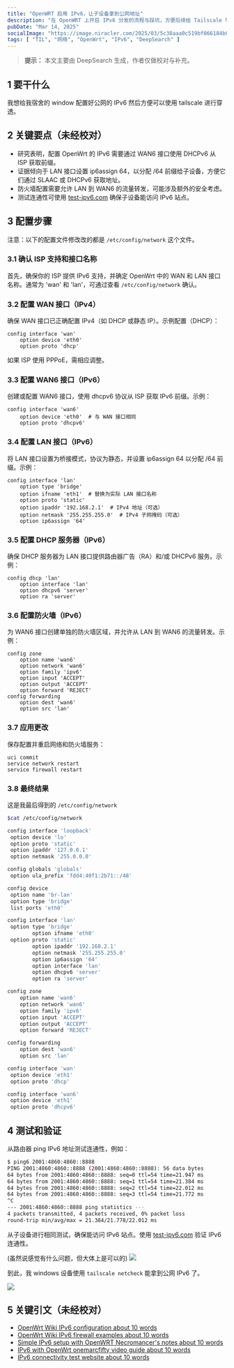 ```yaml
---
title: "OpenWRT 启用 IPv6，让子设备拿到公网地址"
description: "在 OpenWRT 上开启 IPv6 分发的流程与踩坑，方便后续给 Tailscale 等服务使用。"
pubDate: "Mar 14, 2025"
socialImage: "https://image.niracler.com/2025/03/5c38aaa0c519bf066184b086c76d5304.png"
tags: [ "TIL", "网络", "OpenWrt", "IPv6", "DeepSearch" ]
---
```

> **提示：** 本文主要由 DeepSearch 生成，作者仅做校对与补充。


## 1 要干什么

我想给我宿舍的 window 配置好公网的 IPv6 然后方便可以使用 tailscale 进行穿透。

## 2 关键要点（未经校对）

- 研究表明，配置 OpenWrt 的 IPv6 需要通过 WAN6 接口使用 DHCPv6 从 ISP 获取前缀。  
- 证据倾向于 LAN 接口设置 ip6assign 64，以分配 /64 前缀给子设备，方便它们通过 SLAAC 或 DHCPv6 获取地址。  
- 防火墙配置需要允许 LAN 到 WAN6 的流量转发，可能涉及额外的安全考虑。  
- 测试连通性可使用 [test-ipv6.com](https://test-ipv6.com) 确保子设备能访问 IPv6 站点。  

## 3 配置步骤  

注意：以下的配置文件修改改的都是 `/etc/config/network` 这个文件。

### 3.1 确认 ISP 支持和接口名称  

首先，确保你的 ISP 提供 IPv6 支持，并确定 OpenWrt 中的 WAN 和 LAN 接口名称。通常为 'wan' 和 'lan'，可通过查看 `/etc/config/network` 确认。  

### 3.2 配置 WAN 接口（IPv4）  

确保 WAN 接口已正确配置 IPv4（如 DHCP 或静态 IP）。示例配置（DHCP）：  

```text
config interface 'wan'
    option device 'eth0'
    option proto 'dhcp'
```

如果 ISP 使用 PPPoE，需相应调整。  

### 3.3 配置 WAN6 接口（IPv6）  

创建或配置 WAN6 接口，使用 dhcpv6 协议从 ISP 获取 IPv6 前缀。示例：  

```text
config interface 'wan6'
    option device 'eth0'  # 与 WAN 接口相同
    option proto 'dhcpv6'
```

### 3.4 配置 LAN 接口（IPv6）  

将 LAN 接口设置为桥接模式，协议为静态，并设置 ip6assign 64 以分配 /64 前缀。示例：  

```text
config interface 'lan'
    option type 'bridge'
    option ifname 'eth1'  # 替换为实际 LAN 接口名称
    option proto 'static'
    option ipaddr '192.168.2.1'  # IPv4 地址（可选）
    option netmask '255.255.255.0'  # IPv4 子网掩码（可选）
    option ip6assign '64'
```

### 3.5 配置 DHCP 服务器（IPv6）  

确保 DHCP 服务器为 LAN 接口提供路由器广告（RA）和/或 DHCPv6 服务。示例：  

```text
config dhcp 'lan'
    option interface 'lan'
    option dhcpv6 'server'
    option ra 'server'
```

### 3.6 配置防火墙（IPv6）  

为 WAN6 接口创建单独的防火墙区域，并允许从 LAN 到 WAN6 的流量转发。示例：  

```text
config zone
    option name 'wan6'
    option network 'wan6'
    option family 'ipv6'
    option input 'ACCEPT'
    option output 'ACCEPT'
    option forward 'REJECT'
config forwarding
    option dest 'wan6'
    option src 'lan'
```

### 3.7 应用更改  

保存配置并重启网络和防火墙服务：  

```text
uci commit
service network restart
service firewall restart
```

### 3.8 最终结果

这是我最后得到的 `/etc/config/network`

```bash
$cat /etc/config/network

config interface 'loopback'
 option device 'lo'
 option proto 'static'
 option ipaddr '127.0.0.1'
 option netmask '255.0.0.0'

config globals 'globals'
 option ula_prefix 'fdd4:40f1:2b71::/48'

config device
 option name 'br-lan'
 option type 'bridge'
 list ports 'eth0'

config interface 'lan'
 option type 'bridge'
        option ifname 'eth0'
 option proto 'static'
        option ipaddr '192.168.2.1'
        option netmask '255.255.255.0'
        option ip6assign '64'
        option interface 'lan'
        option dhcpv6 'server'
        option ra 'server'

config zone
    option name 'wan6'
    option network 'wan6'
    option family 'ipv6'
    option input 'ACCEPT'
    option output 'ACCEPT'
    option forward 'REJECT'

config forwarding
    option dest 'wan6'
    option src 'lan'

config interface 'wan'
 option device 'eth1'
 option proto 'dhcp'

config interface 'wan6'
 option device 'eth1'
 option proto 'dhcpv6'
```

## 4 测试和验证  

从路由器 ping IPv6 地址测试连通性，例如：  

```bash
$ ping6 2001:4860:4860::8888
PING 2001:4860:4860::8888 (2001:4860:4860::8888): 56 data bytes
64 bytes from 2001:4860:4860::8888: seq=0 ttl=54 time=21.947 ms
64 bytes from 2001:4860:4860::8888: seq=1 ttl=54 time=21.384 ms
64 bytes from 2001:4860:4860::8888: seq=2 ttl=54 time=22.012 ms
64 bytes from 2001:4860:4860::8888: seq=3 ttl=54 time=21.772 ms
^C
--- 2001:4860:4860::8888 ping statistics ---
4 packets transmitted, 4 packets received, 0% packet loss
round-trip min/avg/max = 21.384/21.778/22.012 ms
```

从子设备进行相同测试，确保能访问 IPv6 站点。使用 [test-ipv6.com](https://test-ipv6.com) 验证 IPv6 连通性。

(虽然说感觉有什么问题，但大体上是可以的)
![](https://image.niracler.com/2025/03/5c38aaa0c519bf066184b086c76d5304.png)

到此，我 windows 设备使用 `tailscale netcheck` 能拿到公网 IPv6 了。

![](https://image.niracler.com/2025/03/6b6464bf6599c8edf0a3b32d7ac286c0.png)

## 5 关键引文（未经校对）

- [OpenWrt Wiki IPv6 configuration about 10 words](https://openwrt.org/docs/guide-user/network/ipv6/config)  
- [OpenWrt Wiki IPv6 firewall examples about 10 words](https://openwrt.org/docs/guide-user/firewall/fw3_configurations/fw3_ipv6_examples)  
- [Simple IPv6 setup with OpenWRT Necromancer's notes about 10 words](https://ncrmnt.org/2018/11/25/simple-ipv6-setup-with-openwrt/)  
- [IPv6 with OpenWrt onemarcfifty video guide about 10 words](https://www.onemarcfifty.com/blog/video/IPv6_with_OpenWrt/)  
- [IPv6 connectivity test website about 10 words](https://test-ipv6.com)
